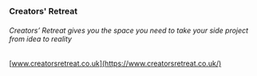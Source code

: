 ### Creators' Retreat

###### Creators’ Retreat gives you the space you need to take your side project from idea to reality

[www.creatorsretreat.co.uk](https://www.creatorsretreat.co.uk/)
